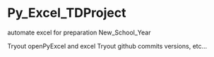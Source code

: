 # Py_Excel_TDProject
automate excel for preparation New_School_Year

Tryout openPyExcel and excel
Tryout github commits versions, etc...
